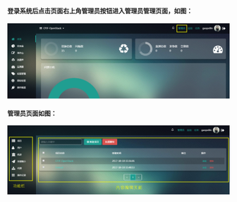 ####         登录系统后点击页面右上角管理员按钮进入管理员管理页面，如图：

#### ![](/assets/管理员.png)         

####          管理员页面如图：

![](/assets/管理员页面.png)


